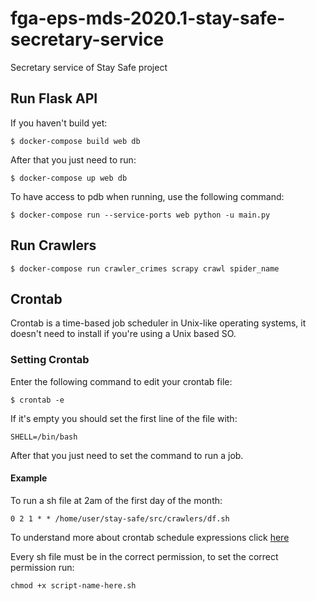 # fga-eps-mds-2020.1-stay-safe-secretary-service

Secretary service of Stay Safe project

## Run Flask API
If you haven't build yet:
<pre><code>$ docker-compose build web db </code></pre>

After that you just need to run:
<pre><code>$ docker-compose up web db</code></pre>

To have access to pdb when running, use the following command:
<pre><code>$ docker-compose run --service-ports web python -u main.py</code></pre>

## Run Crawlers
<pre><code>$ docker-compose run crawler_crimes scrapy crawl spider_name</code></pre>

## Crontab
Crontab is a time-based job scheduler in Unix-like operating systems, it doesn't need to install if you're using a Unix based SO.

### Setting Crontab
Enter the following command to edit your crontab file:
<pre><code>$ crontab -e</code></pre>
If it's empty you should set the first line of the file with:
<pre><code>SHELL=/bin/bash</code></pre>
After that you just need to set the command to run a job.

#### Example
To run a sh file at 2am of the first day of the month:
<pre><code>0 2 1 * * /home/user/stay-safe/src/crawlers/df.sh</code></pre>
To understand more about crontab schedule expressions click [here](https://crontab.guru)

Every sh file must be in the correct permission, to set the correct permission run:
<pre><code>chmod +x script-name-here.sh</code></pre>
